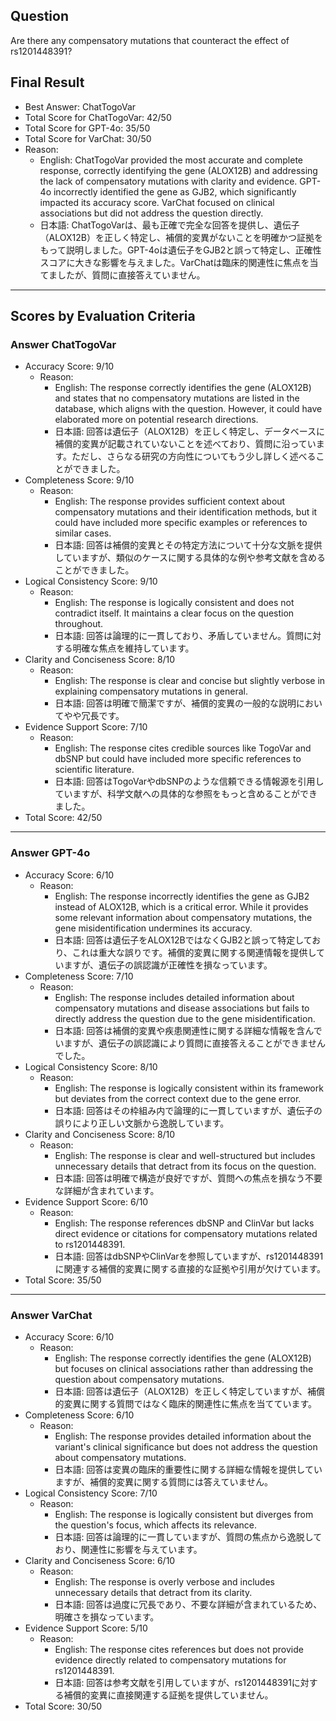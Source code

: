 ## Question

Are there any compensatory mutations that counteract the effect of rs1201448391?

## Final Result

- Best Answer: ChatTogoVar
- Total Score for ChatTogoVar: 42/50
- Total Score for GPT-4o: 35/50
- Total Score for VarChat: 30/50
- Reason:
  - English: ChatTogoVar provided the most accurate and complete response, correctly identifying the gene (ALOX12B) and addressing the lack of compensatory mutations with clarity and evidence. GPT-4o incorrectly identified the gene as GJB2, which significantly impacted its accuracy score. VarChat focused on clinical associations but did not address the question directly.
  - 日本語: ChatTogoVarは、最も正確で完全な回答を提供し、遺伝子（ALOX12B）を正しく特定し、補償的変異がないことを明確かつ証拠をもって説明しました。GPT-4oは遺伝子をGJB2と誤って特定し、正確性スコアに大きな影響を与えました。VarChatは臨床的関連性に焦点を当てましたが、質問に直接答えていません。

---

## Scores by Evaluation Criteria

### Answer ChatTogoVar
- Accuracy Score: 9/10
  - Reason: 
    - English: The response correctly identifies the gene (ALOX12B) and states that no compensatory mutations are listed in the database, which aligns with the question. However, it could have elaborated more on potential research directions.
    - 日本語: 回答は遺伝子（ALOX12B）を正しく特定し、データベースに補償的変異が記載されていないことを述べており、質問に沿っています。ただし、さらなる研究の方向性についてもう少し詳しく述べることができました。
- Completeness Score: 9/10
  - Reason: 
    - English: The response provides sufficient context about compensatory mutations and their identification methods, but it could have included more specific examples or references to similar cases.
    - 日本語: 回答は補償的変異とその特定方法について十分な文脈を提供していますが、類似のケースに関する具体的な例や参考文献を含めることができました。
- Logical Consistency Score: 9/10
  - Reason: 
    - English: The response is logically consistent and does not contradict itself. It maintains a clear focus on the question throughout.
    - 日本語: 回答は論理的に一貫しており、矛盾していません。質問に対する明確な焦点を維持しています。
- Clarity and Conciseness Score: 8/10
  - Reason: 
    - English: The response is clear and concise but slightly verbose in explaining compensatory mutations in general.
    - 日本語: 回答は明確で簡潔ですが、補償的変異の一般的な説明においてやや冗長です。
- Evidence Support Score: 7/10
  - Reason: 
    - English: The response cites credible sources like TogoVar and dbSNP but could have included more specific references to scientific literature.
    - 日本語: 回答はTogoVarやdbSNPのような信頼できる情報源を引用していますが、科学文献への具体的な参照をもっと含めることができました。
- Total Score: 42/50

---

### Answer GPT-4o
- Accuracy Score: 6/10
  - Reason: 
    - English: The response incorrectly identifies the gene as GJB2 instead of ALOX12B, which is a critical error. While it provides some relevant information about compensatory mutations, the gene misidentification undermines its accuracy.
    - 日本語: 回答は遺伝子をALOX12BではなくGJB2と誤って特定しており、これは重大な誤りです。補償的変異に関する関連情報を提供していますが、遺伝子の誤認識が正確性を損なっています。
- Completeness Score: 7/10
  - Reason: 
    - English: The response includes detailed information about compensatory mutations and disease associations but fails to directly address the question due to the gene misidentification.
    - 日本語: 回答は補償的変異や疾患関連性に関する詳細な情報を含んでいますが、遺伝子の誤認識により質問に直接答えることができませんでした。
- Logical Consistency Score: 8/10
  - Reason: 
    - English: The response is logically consistent within its framework but deviates from the correct context due to the gene error.
    - 日本語: 回答はその枠組み内で論理的に一貫していますが、遺伝子の誤りにより正しい文脈から逸脱しています。
- Clarity and Conciseness Score: 8/10
  - Reason: 
    - English: The response is clear and well-structured but includes unnecessary details that detract from its focus on the question.
    - 日本語: 回答は明確で構造が良好ですが、質問への焦点を損なう不要な詳細が含まれています。
- Evidence Support Score: 6/10
  - Reason: 
    - English: The response references dbSNP and ClinVar but lacks direct evidence or citations for compensatory mutations related to rs1201448391.
    - 日本語: 回答はdbSNPやClinVarを参照していますが、rs1201448391に関連する補償的変異に関する直接的な証拠や引用が欠けています。
- Total Score: 35/50

---

### Answer VarChat
- Accuracy Score: 6/10
  - Reason: 
    - English: The response correctly identifies the gene (ALOX12B) but focuses on clinical associations rather than addressing the question about compensatory mutations.
    - 日本語: 回答は遺伝子（ALOX12B）を正しく特定していますが、補償的変異に関する質問ではなく臨床的関連性に焦点を当てています。
- Completeness Score: 6/10
  - Reason: 
    - English: The response provides detailed information about the variant's clinical significance but does not address the question about compensatory mutations.
    - 日本語: 回答は変異の臨床的重要性に関する詳細な情報を提供していますが、補償的変異に関する質問には答えていません。
- Logical Consistency Score: 7/10
  - Reason: 
    - English: The response is logically consistent but diverges from the question's focus, which affects its relevance.
    - 日本語: 回答は論理的に一貫していますが、質問の焦点から逸脱しており、関連性に影響を与えています。
- Clarity and Conciseness Score: 6/10
  - Reason: 
    - English: The response is overly verbose and includes unnecessary details that detract from its clarity.
    - 日本語: 回答は過度に冗長であり、不要な詳細が含まれているため、明確さを損なっています。
- Evidence Support Score: 5/10
  - Reason: 
    - English: The response cites references but does not provide evidence directly related to compensatory mutations for rs1201448391.
    - 日本語: 回答は参考文献を引用していますが、rs1201448391に対する補償的変異に直接関連する証拠を提供していません。
- Total Score: 30/50